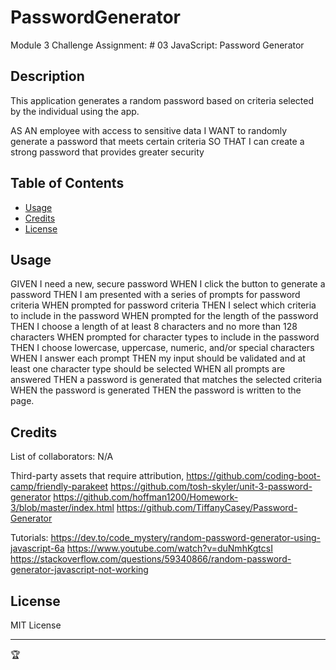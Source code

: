 # PasswordGenerator
 Module 3 Challenge Assignment: # 03 JavaScript: Password Generator

## Description

This application generates a random password based on criteria selected by the individual using the app.

AS AN employee with access to sensitive data
I WANT to randomly generate a password that meets certain criteria
SO THAT I can create a strong password that provides greater security

## Table of Contents

- [Usage](#usage)
- [Credits](#credits)
- [License](#license)


## Usage

GIVEN I need a new, secure password
WHEN I click the button to generate a password
THEN I am presented with a series of prompts for password criteria
WHEN prompted for password criteria
THEN I select which criteria to include in the password
WHEN prompted for the length of the password
THEN I choose a length of at least 8 characters and no more than 128 characters
WHEN prompted for character types to include in the password
THEN I choose lowercase, uppercase, numeric, and/or special characters
WHEN I answer each prompt
THEN my input should be validated and at least one character type should be selected
WHEN all prompts are answered
THEN a password is generated that matches the selected criteria
WHEN the password is generated
THEN the password is written to the page.

## Credits

List of collaborators:
N/A


Third-party assets that require attribution, 
https://github.com/coding-boot-camp/friendly-parakeet
https://github.com/tosh-skyler/unit-3-password-generator
https://github.com/hoffman1200/Homework-3/blob/master/index.html
https://github.com/TiffanyCasey/Password-Generator

Tutorials:
https://dev.to/code_mystery/random-password-generator-using-javascript-6a
https://www.youtube.com/watch?v=duNmhKgtcsI
https://stackoverflow.com/questions/59340866/random-password-generator-javascript-not-working

## License

MIT License

---

🏆 
